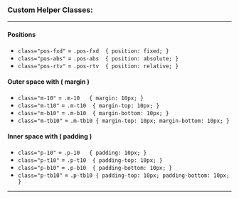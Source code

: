 ### Custom Helper Classes:
---

#### Positions

* `class="pos-fxd"` =  `.pos-fxd  { position: fixed; }`
* `class="pos-abs"` =  `.pos-abs  { position: absolute; }`   
* `class="pos-rtv"` =  `.pos-rtv  { position: relative; }`


#### Outer space with ( margin )

* `class="m-10"`   =  `.m-10   { margin: 10px; }`   
* `class="m-t10"`  =  `.m-t10  { margin-top: 10px; }`
* `class="m-b10"`  =  `.m-b10  { margin-bottom: 10px; }`
* `class="m-tb10"` =  `.m-tb10 { margin-top: 10px; margin-bottom: 10px; }`


#### Inner space with ( padding )

* `class="p-10"`   =  `.p-10   { padding: 10px; }`   
* `class="p-t10"`  =  `.p-t10  { padding-top: 10px; }`
* `class="p-b10"`  =  `.p-b10  { padding-bottom: 10px; }`
* `class="p-tb10"` =  `.p-tb10 { padding-top: 10px; padding-bottom: 10px; }`

---
